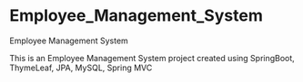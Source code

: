# Employee_Management_System
Employee Management System


This is an Employee Management System project created using SpringBoot, ThymeLeaf, JPA, MySQL, Spring MVC

